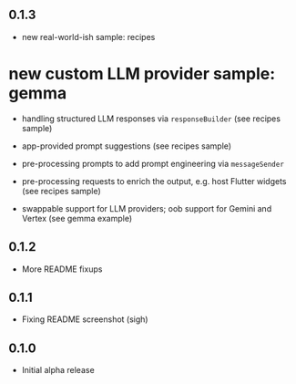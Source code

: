## 0.1.3

* new real-world-ish sample: recipes

# new custom LLM provider sample: gemma

* handling structured LLM responses via `responseBuilder` (see recipes sample)

* app-provided prompt suggestions (see recipes sample)

* pre-processing prompts to add prompt engineering via `messageSender`

* pre-processing requests to enrich the output, e.g. host Flutter widgets (see recipes sample)

* swappable support for LLM providers; oob support for Gemini and Vertex (see gemma example)

## 0.1.2

* More README fixups

## 0.1.1

* Fixing README screenshot (sigh)

## 0.1.0

* Initial alpha release
